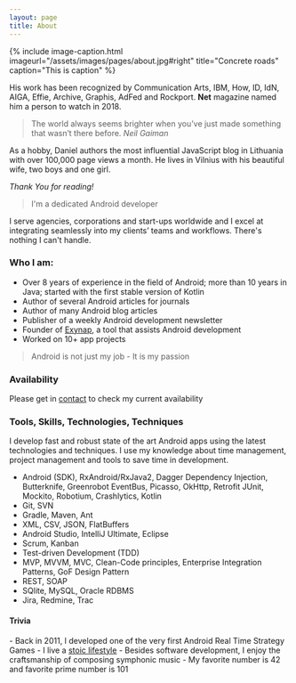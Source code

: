 ```yaml
---
layout: page
title: About
---
```

{% include image-caption.html imageurl="/assets/images/pages/about.jpg#right" title="Concrete roads" caption="This is caption" %}

His work has been recognized by Communication Arts, IBM, How, ID, IdN, AIGA, Effie, Archive, Graphis, AdFed and Rockport. **Net** magazine named him a person to watch in 2018.

>The world always seems brighter when you’ve just made something that wasn’t there before. <cite>Neil Gaiman</cite>

As a hobby, Daniel authors the most influential JavaScript blog in Lithuania with over 100,000 page views a month. He lives in Vilnius with his beautiful wife, two boys and one girl.

*Thank You for reading!*



>I'm a dedicated Android developer

I serve agencies, corporations and start-ups worldwide and I excel at integrating seamlessly into my clients’ teams and workflows. There's nothing I can't handle. 

<h3>Who I am:</h3>

- Over 8 years of experience in the field of Android; more than 10 years in Java; started with the first stable version of Kotlin
- Author of several Android articles for journals
- Author of many Android blog articles
- Publisher of a weekly Android development newsletter
- Founder of <a targe="_blank" href="http://exynap.com">Exynap</a>, a tool that assists Android development
- Worked on 10+ app projects

>Android is not just my job - It is my passion

<h3>Availability</h3>
Please get in <a href="/contact/">contact</a> to check my current availability

<h3>Tools, Skills, Technologies, Techniques</h3>

I develop fast and robust state of the art Android apps using the latest technologies and techniques. I use my knowledge about time management, project management and tools to save time in development.

- Android (SDK), RxAndroid/RxJava2, Dagger Dependency Injection, Butterknife, Greenrobot EventBus, Picasso, OkHttp, Retrofit JUnit, Mockito, Robotium, Crashlytics, Kotlin
- Git, SVN
- Gradle, Maven, Ant
- XML, CSV, JSON, FlatBuffers 
- Android Studio, IntelliJ Ultimate, Eclipse
- Scrum, Kanban
- Test-driven Development (TDD)
- MVP, MVVM, MVC, Clean-Code principles, Enterprise Integration Patterns, GoF Design Pattern
- REST, SOAP
- SQlite, MySQL, Oracle RDBMS
- Jira, Redmine, Trac

<h4>Trivia</h4>
- Back in 2011, I developed one of the very first Android Real Time Strategy Games
- I live a <a href="http://www.pocketstoic.com/blog/5-stoic-principles-modern" target="_blank">stoic lifestyle</a>
- Besides software development, I enjoy the craftsmanship of composing symphonic music
- My favorite number is 42 and favorite prime number is 101